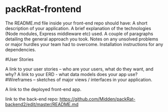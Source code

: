 # packRat-frontend
The README.md file inside your front-end repo should have:
A short description of your application.
A brief explanation of the technologies (Node modules, Express middleware etc) used.
A couple of paragraphs detailing the general approach you took.
Notes on any unsolved problems or major hurdles your team had to overcome.
Installation instructions for any dependencies.


#User Stories


A link to your user stories – who are your users, what do they want, and why?
A link to your ERD - what data models does your app use?
#Wireframes – sketches of major views / interfaces in your application.










A link to the deployed front-end app.


link to the  back-end repo:
https://github.com/Midden/packRat-backend2/edit/master/README.md
